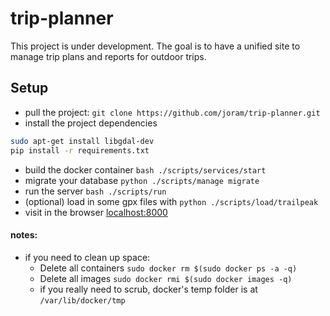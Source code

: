 # trip-planner
This project is under development. The goal is to have a unified site to manage trip plans and reports for outdoor trips.

## Setup
- pull the project: `git clone https://github.com/joram/trip-planner.git`
- install the project dependencies
```bash
sudo apt-get install libgdal-dev
pip install -r requirements.txt
```
- build the docker container `bash ./scripts/services/start`
- migrate your database `python ./scripts/manage migrate`
- run the server `bash ./scripts/run`
- (optional) load in some gpx files with `python ./scripts/load/trailpeak`
- visit in the browser <a href="http://localhost:8000">localhost:8000</a>

#### notes:
- if you need to clean up space:
  - Delete all containers `sudo docker rm $(sudo docker ps -a -q)`
  - Delete all images `sudo docker rmi $(sudo docker images -q)`
  - if you really need to scrub, docker's temp folder is at `/var/lib/docker/tmp`
